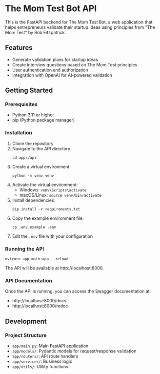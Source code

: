 # The Mom Test Bot API

This is the FastAPI backend for The Mom Test Bot, a web application that helps entrepreneurs validate their startup ideas using principles from "The Mom Test" by Rob Fitzpatrick.

## Features

- Generate validation plans for startup ideas
- Create interview questions based on The Mom Test principles
- User authentication and authorization
- Integration with OpenAI for AI-powered validation

## Getting Started

### Prerequisites

- Python 3.11 or higher
- pip (Python package manager)

### Installation

1. Clone the repository
2. Navigate to the API directory:
   ```
   cd apps/api
   ```
3. Create a virtual environment:
   ```
   python -m venv venv
   ```
4. Activate the virtual environment:
   - Windows: `venv\Scripts\activate`
   - macOS/Linux: `source venv/bin/activate`
5. Install dependencies:
   ```
   pip install -r requirements.txt
   ```
6. Copy the example environment file:
   ```
   cp .env.example .env
   ```
7. Edit the `.env` file with your configuration

### Running the API

```
uvicorn app.main:app --reload
```

The API will be available at http://localhost:8000.

### API Documentation

Once the API is running, you can access the Swagger documentation at:

- http://localhost:8000/docs
- http://localhost:8000/redoc

## Development

### Project Structure

- `app/main.py`: Main FastAPI application
- `app/models/`: Pydantic models for request/response validation
- `app/routers/`: API route handlers
- `app/services/`: Business logic
- `app/utils/`: Utility functions 